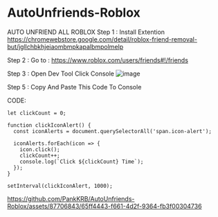 # AutoUnfriends-Roblox

AUTO UNFRIEND ALL ROBLOX
Step 1 : Install Extention
https://chromewebstore.google.com/detail/roblox-friend-removal-but/jgllchbkhjeiaombmpkapalbmpolmelp

Step 2 : Go to : https://www.roblox.com/users/friends#!/friends

Step 3 : Open Dev Tool Click Console
![image](https://github.com/PankKRB/AutoUnfriends-Roblox/assets/87706843/e7ddc586-db76-41ed-9ba8-6a5c1f432a35)

Step 5 : 
Copy And Paste This Code To Console

CODE:
```
let clickCount = 0;

function clickIconAlert() {
  const iconAlerts = document.querySelectorAll('span.icon-alert');

  iconAlerts.forEach(icon => {
    icon.click();
    clickCount++;
    console.log(`Click ${clickCount} Time`);
  });
}

setInterval(clickIconAlert, 1000);

```



https://github.com/PankKRB/AutoUnfriends-Roblox/assets/87706843/65ff4443-f661-4d2f-9364-fb3f00304736

